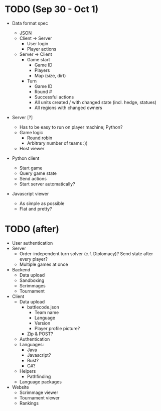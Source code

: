 # TODO (Sep 30 - Oct 1)
- Data format spec
    - JSON
    - Client -> Server
        - User login
        - Player actions
    - Server -> Client
        - Game start
            - Game ID
            - Players
            - Map (size, dirt)
        - Turn
            - Game ID
            - Round #
            - Successful actions
            - All units created / with changed state (incl. hedge, statues)
            - All regions with changed owners

- Server [?]
    - Has to be easy to run on player machine; Python?
    - Game logic
        - Round robin
        - Arbitrary number of teams :))
    - Host viewer

- Python client
    - Start game
    - Query game state
    - Send actions
    - Start server automatically?

- Javascript viewer
    - As simple as possible
    - Flat and pretty?

# TODO (after)
- User authentication
- Server 
    - Order-independent turn solver (c.f. Diplomacy)? Send state after every player?
    - Multiple games at once
- Backend
    - Data upload
    - Sandboxing
    - Scrimmages
    - Tournament
- Client
    - Data upload
        - battlecode.json
            - Team name
            - Language
            - Version
            - Player profile picture?
        - Zip & POST?
    - Authentication
    - Languages:
        - Java
        - Javascript?
        - Rust?
        - C#?
    - Helpers
        - Pathfinding
    - Language packages
- Website
    - Scrimmage viewer
    - Tournament viewer
    - Rankings
